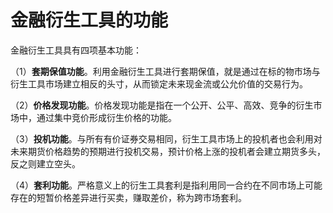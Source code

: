 # 金融衍生工具的功能

金融衍生工具具有四项基本功能：

（1）**套期保值功能**。利用金融衍生工具进行套期保值，就是通过在标的物市场与衍生工具市场建立相反的头寸，从而锁定未来现金流或公允价值的交易行为。

（2）**价格发现功能**。价格发现功能是指在一个公开、公平、高效、竞争的衍生市场中，通过集中竞价形成衍生价格的功能。

（3）**投机功能**。与所有有价证券交易相同，衍生工具市场上的投机者也会利用对未来期货价格趋势的预期进行投机交易，预计价格上涨的投机者会建立期货多头，反之则建立空头。

（4）**套利功能**。严格意义上的衍生工具套利是指利用同一合约在不同市场上可能存在的短暂价格差异进行买卖，赚取差价，称为跨市场套利。
